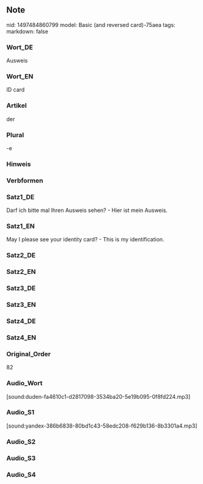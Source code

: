 ## Note
nid: 1497484860799
model: Basic (and reversed card)-75aea
tags: 
markdown: false

### Wort_DE
Ausweis

### Wort_EN
ID card

### Artikel
der

### Plural
-e

### Hinweis


### Verbformen


### Satz1_DE
Darf ich bitte mal Ihren Ausweis sehen? - Hier ist mein Ausweis.

### Satz1_EN
May I please see your identity card? - This is my identification.

### Satz2_DE


### Satz2_EN


### Satz3_DE


### Satz3_EN


### Satz4_DE


### Satz4_EN


### Original_Order
82

### Audio_Wort
[sound:duden-fa4610c1-d2817098-3534ba20-5e19b095-0f8fd224.mp3]

### Audio_S1
[sound:yandex-386b6838-80bd1c43-58edc208-f629b136-8b3301a4.mp3]

### Audio_S2


### Audio_S3


### Audio_S4

